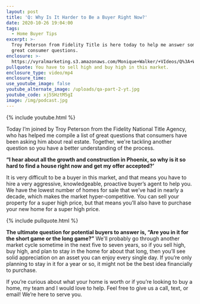 ```yaml
---
layout: post
title: 'Q: Why Is It Harder to Be a Buyer Right Now?'
date: 2020-10-26 19:04:00
tags:
  - Home Buyer Tips
excerpt: >-
  Troy Peterson from Fidelity Title is here today to help me answer some more
  great consumer questions.
enclosure: >-
  https://vyralmarketing.s3.amazonaws.com/Monique+Walker/+VIdeos/Q%3A+Why+Is+It+Harder+to+Be+a+Buyer+Right+Now%3F.mp4
pullquote: You have to sell high and buy high in this market.
enclosure_type: video/mp4
enclosure_time:
use_youtube_image: false
youtube_alternate_image: /uploads/qa-part-2-yt.jpg
youtube_code: xj5SHztM5gI
image: /img/podcast.jpg
---
```


{% include youtube.html %}

Today I’m joined by Troy Peterson from the Fidelity National Title Agency, who has helped me compile a list of great questions that consumers have been asking him about real estate. Together, we're tackling another question so you have a better understanding of the process.

**“I hear about all the growth and construction in Phoenix, so why is it so hard to find a house right now and get my offer accepted?’**

It is very difficult to be a buyer in this market, and that means you have to hire a very aggressive, knowledgeable, proactive buyer’s agent to help you. We have the lowest number of homes for sale that we’ve had in nearly a decade, which makes the market hyper-competitive. You can sell your property for a super high price, but that means you’ll also have to purchase your new home for a super high price.

{% include pullquote.html %}

**The ultimate question for potential buyers to answer is, “Are you in it for the short game or the long game?”** We'll probably go through another market cycle sometime in the next five to seven years, so if you sell high, buy high, and plan to stay in the home for about that long, then you’ll see solid appreciation on an asset you can enjoy every single day. If you’re only planning to stay in it for a year or so, it might not be the best idea financially to purchase.

If you’re curious about what your home is worth or if you’re looking to buy a home, my team and I would love to help. Feel free to give us a call, text, or email\! We’re here to serve you.
